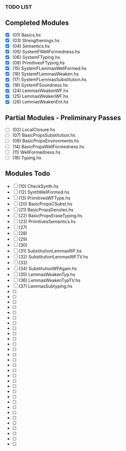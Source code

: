 ### TODO LIST

## Completed Modules

 - [X] (01) Basics.hs
 - [X] (03) Strengthenings.hs
 - [X] (04) Semantics.hs
 - [X] (05) SystemFWellFormedness.hs
 - [X] (06) SystemFTyping.hs
 - [X] (08) PrimitivesFTyping.hs
 - [X] (15) SystemFLemmasWellFormed.hs
 - [X] (16) SystemFLemmasWeaken.hs
 - [X] (17) SystemFLemmasSubstitution.hs
 - [X] (18) SystemFSoundness.hs
 - [X] (24) LemmasWeakenWF.hs
 - [X] (25) LemmasWeakenWF.hs
 - [X] (26) LemmasWeakenEnt.hs

## Partial Modules - Preliminary Passes

 - [ ] (02) LocalClosure.hs
 - [ ] (07) BasicPropsSubstitution.hs
 - [ ] (09) BasicPropsEnvironments.hs
 - [ ] (14) BasicPropsWellFormedness.hs
 - [ ] (11) WellFormedness.hs
 - [ ] (19) Typing.hs

## Modules Todo

 - [ ] (10) CheckSynth.hs
 - [ ] (12) SynthWellFormed.hs
 - [ ] (13) PrimitivesWFType.hs
 - [ ] (20) BasicPropsCSubst.hs
 - [ ] (21) BasicPropsDenotes.hs
 - [ ] (22) BasicPropsEraseTyping.hs
 - [ ] (23) PrimitivesSemantics.hs
 - [ ] (27)
 - [ ] (28)
 - [ ] (29)
 - [ ] (30)
 - [ ] (31) SubstitutionLemmasWF.hs
 - [ ] (32) SubstitutionLemmasWFTV.hs
 - [ ] (33)
 - [ ] (34) SubstitutionWFAgain.hs
 - [ ] (35) LemmasWeakenTyp.hs
 - [ ] (36) LemmasWeakenTypTV.hs
 - [ ] (37) LemmasSubtyping.hs
 - [ ] 
 - [ ] 
 - [ ] 
 - [ ] 
 - [ ] 
 - [ ] 
 - [ ] 
 - [ ] 
 - [ ] 
 - [ ] 
 - [ ] 
 - [ ] 
 - [ ] 
 - [ ] 
 - [ ] 
 - [ ] 
 - [ ] 
 - [ ] 
 - [ ] 
 - [ ] 
 - [ ] 
 - [ ] 
 - [ ] 
 - [ ] 
 - [ ] 
 - [ ] 
 - [ ] 
 - [ ] 
 - [ ] 
 - [ ] 
